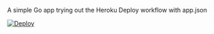 A simple Go app trying out the Heroku Deploy workflow with app.json


[![Deploy](https://www.herokucdn.com/deploy/button.png)](https://heroku.com/deploy?template=https://github.com/catsby/heroku_deploy_demo)
